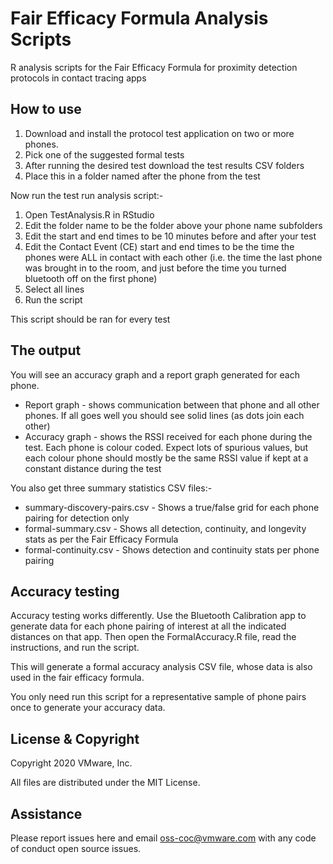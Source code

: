# Fair Efficacy Formula Analysis Scripts

R analysis scripts for the Fair Efficacy Formula for proximity detection protocols in contact tracing apps

## How to use

1. Download and install the protocol test application on two or more
phones.
1. Pick one of the suggested formal tests
1. After running the desired test download the test results CSV folders
1. Place this in a folder named after the phone from the test

Now run the test run analysis script:-

1. Open TestAnalysis.R in RStudio
1. Edit the folder name to be the folder above your phone name subfolders
1. Edit the start and end times to be 10 minutes before and after your test
1. Edit the Contact Event (CE) start and end times to be the time the phones were ALL in contact with each other (i.e. the time the last phone was brought in to the room, and just before the time you turned bluetooth off on the first phone)
1. Select all lines
1. Run the script

This script should be ran for every test

## The output

You will see an accuracy graph and a report graph generated for each phone.

- Report graph - shows communication between that phone and all other phones. If all goes well you should see solid lines (as dots join each other)
- Accuracy graph - shows the RSSI received for each phone during the test. Each phone is colour coded. Expect lots of spurious values, but each colour phone should mostly be the same RSSI value if kept at a constant distance during the test

You also get three summary statistics CSV files:-

- summary-discovery-pairs.csv - Shows a true/false grid for each phone pairing for detection only
- formal-summary.csv - Shows all detection, continuity, and longevity stats as per the Fair Efficacy Formula
- formal-continuity.csv - Shows detection and continuity stats per phone pairing

## Accuracy testing

Accuracy testing works differently. Use the Bluetooth Calibration app to generate data for each phone pairing of interest at all the indicated distances on that app. Then open the FormalAccuracy.R file, read the instructions, and run the script.

This will generate a formal accuracy analysis CSV file, whose data is also used in the fair efficacy formula.

You only need run this script for a representative sample of phone pairs once to generate your accuracy data.

## License & Copyright

Copyright 2020 VMware, Inc.

All files are distributed under the MIT License. 

## Assistance

Please report issues here and email oss-coc@vmware.com with any code of conduct open source issues.
